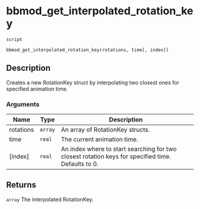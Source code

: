 # bbmod_get_interpolated_rotation_key
`script`
```gml
bbmod_get_interpolated_rotation_key(rotations, time[, index])
```

## Description
Creates a new RotationKey struct by interpolating two closest ones
 for specified animation time.

### Arguments
| Name | Type | Description |
| ---- | ---- | ----------- |
| rotations | `array` | An array of RotationKey structs. |
| time | `real` | The current animation time. |
| [index] | `real` | An index where to start searching for two closest rotation keys for specified time. Defaults to 0. |

## Returns
`array` The interpolated RotationKey.